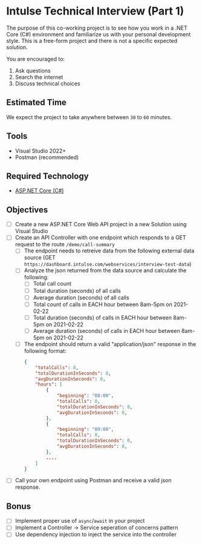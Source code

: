 # Intulse Technical Interview (Part 1)

The purpose of this co-working project is to see how you work in a .NET Core (C#) environment and familiarize us with your personal development style.  This is a free-form project and there is not a specific expected solution. 

You are encouraged to:
1. Ask questions
2. Search the internet
3. Discuss technical choices

## Estimated Time
We expect the project to take anywhere between `30` to `60` minutes.

## Tools
- Visual Studio 2022+
- Postman (recommended)

## Required Technology
- [ASP.NET Core (C#)](https://docs.microsoft.com/en-us/aspnet/core/)

## Objectives

- [ ] Create a new ASP.NET Core Web API project in a new Solution using Visual Studio
- [ ] Create an API Controller with one endpoint which responds to a GET request to the route `/demo/call-summary`
  - [ ] The endpoint needs to retreive data from the following external data source (GET `https://dashboard.intulse.com/webservices/interview-test-data`)
  - [ ] Analyze the json returned from the data source and calculate the following:
    - [ ] Total call count
    - [ ] Total duration (seconds) of all calls
    - [ ] Average duration (seconds) of all calls
    - [ ] Total count of calls in EACH hour between 8am-5pm on 2021-02-22
    - [ ] Total duration (seconds) of calls in EACH hour between 8am-5pm on 2021-02-22
    - [ ] Average duration (seconds) of calls in EACH hour between 8am-5pm on 2021-02-22
  - [ ] The endpoint should return a valid "application/json" response in the following format:
    ```json
    {
        "totalCalls": 0,
        "totalDurationInSeconds": 0,
        "avgDurationInSeconds": 0,
        "hours": [
            {
                "beginning": "08:00",
                "totalCalls": 0,
                "totalDurationInSeconds": 0,
                "avgDurationInSeconds": 0,
            },
            {
                "beginning": "09:00",
                "totalCalls": 0,
                "totalDurationInSeconds": 0,
                "avgDurationInSeconds": 0,
            },
            ....
        ]
    }
    ```
- [ ] Call your own endpoint using Postman and receive a valid json response.

## Bonus

- [ ] Implement proper use of `async`/`await` in your project
- [ ] Implement a Controller -> Service seperation of concerns pattern
- [ ] Use dependency injection to inject the service into the controller
